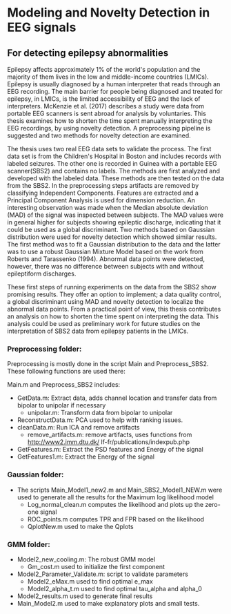 # Modeling and Novelty Detection in EEG signals
## For detecting epilepsy abnormalities

Epilepsy affects approximately 1% of the world's population and the majority of them lives in the low and middle-income countries (LMICs). Epilepsy is usually diagnosed by a human interpreter that reads through an EEG recording. The main barrier for people being diagnosed and treated for epilepsy, in LMICs, is the limited accessibility of EEG and the lack of interpreters. McKenzie et al. (2017) describes a study were data from portable EEG scanners is sent abroad for analysis by voluntaries.
This thesis examines how to shorten the time spent manually interpreting the EEG recordings, by using novelty detection. A preprocessing pipeline is suggested and two methods for novelty detection are examined.  

The thesis uses two real EEG data sets to validate the process. The first data set is from the Children's Hospital in Boston and includes records with labeled seizures. The other one is recorded in Guinea with a portable EEG scanner(SBS2) and contains no labels.  The methods are first analyzed and developed with the labeled data. These methods are then tested on the data from the SBS2. In the preprocessing steps artifacts are removed by classifying Independent Components. Features are extracted and a Principal Component Analysis is used for dimension reduction. An interesting observation was made when the Median absolute deviation (MAD) of the signal was inspected between subjects. The MAD values were in general higher for subjects showing epileptic discharge, indicating that it could be used as a global discriminant. Two methods based on Gaussian distribution were used for novelty detection which showed similar results. The first method was to fit a Gaussian distribution to the data and the latter was to use a robust Gaussian Mixture Model based on the work from Roberts and Tarassenko (1994). Abnormal data points were detected, however, there was no difference between subjects with and without epileptiform discharges. 

These first steps of running experiments on the data from the SBS2 show promising results. They offer an option to implement; a data quality control, a global discriminant using MAD and novelty detection to localize the abnormal data points. From a practical point of view, this thesis contributes an analysis on how to shorten the time spent on interpreting the data. This analysis could be used as preliminary work for future studies on the interpretation of SBS2 data from epilepsy patients in the LMICs.


### Preprocessing folder:
Preprocessing is mostly done in the script Main and Preprocess_SBS2. These following functions are used there:

Main.m and Preprocess_SBS2 includes:
 * GetData.m:  Extract data, adds channel location and transfer data from bipolar to unipolar if necessary
    * unipolar.m: Transform data from bipolar to unipolar
 * ReconstructData.m: PCA used to help with ranking issues.
 * cleanData.m: Run ICA and remove artifacts
    * remove_artifacts.m: remove artifacts, uses functions from  http://www2.imm.dtu.dk/ lf-fr/publications/indexpub.php
* GetFeatures.m: Extract the PSD features and Energy of the signal 
* GetFeatures1.m: Extract the Energy of the signal

### Gaussian folder:
* The scripts Main_Model1_new2.m and Main_SBS2_Model1_NEW.m were used to generate all the results for the Maximum log likelihood model
   * Log_normal_clean.m computes the likelihood and plots up the zero-one signal
   * ROC_points.m computes TPR and FPR based on the likelihood
   * QplotNew.m used to make the Qplots

### GMM folder:
* Model2_new_cooling.m: The robust GMM model
   * Gm_cost.m used to initialize the first component
* Model2_Parameter_Validate.m: script to validate parameters
   * Model2_eMax.m used to find optimal e_max
   * Model2_alpha_t.m used to find optimal tau_alpha and alpha_0
* Model2_results.m used to generate final results
* Main_Model2.m used to make explanatory plots and small tests.  



